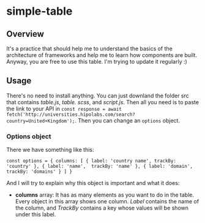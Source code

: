 # simple-table


## Overview
It's a practice that should help me to understand the basics of the architecture of frameworks and help me to learn how components are built. Anyway, you are free to use this table. I'm trying to update it regularly :)


## Usage
There's no need to install anything. You can just downland the folder src that contains *table.js*, *table. scss*, and *script.js*.  Then all you need is to paste the link to your API in
`const response = await fetch('http://universities.hipolabs.com/search?country=United+Kingdom');`.
Then you can change an `options` object.

### **Options** object
There we have something like this: 

`const options = {
   columns: [
      {
         label: 'country name',
         trackBy: 'country'
      },
      {
         label: 'name', 
         trackBy: 'name'
      },
      {
         label: 'domain',
         trackBy: 'domains'
      }
   ]
}`

And I will try to explain why this object is important and what it does:
* **columns** array: It has as many elements as you want to do in the table. Every object in this array shows one column. *Label* contains the name of the column, and *TrackBy* contains a key whose values will be shown under this label.
